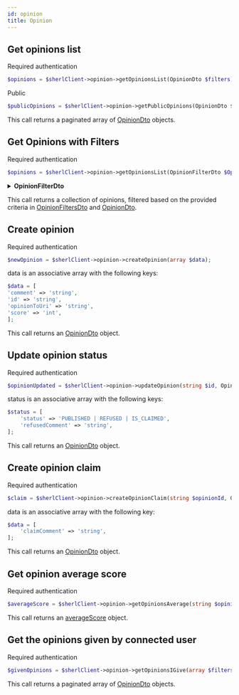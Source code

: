 ```yaml
---
id: opinion
title: Opinion
---
```


## Get opinions list

<span class="badge badge--warning">Required authentication</span>

```php
$opinions = $sherlClient->opinion->getOpinionsList(OpinionDto $filters);
```

<span class="badge badge--success">Public</span>

```php
$publicOpinions = $sherlClient->opinion->getPublicOpinions(OpinionDto $filters);
```

This call returns a paginated array of [OpinionDto](opinion-types#OpinionDto) objects.

## Get Opinions with Filters

<span class="badge badge--warning">Required authentication</span>

```php
$opinions = $sherlClient->opinion->getOpinionsList(OpinionFilterDto $OpinionFiltersDto);
```

<details>
<summary><b>OpinionFilterDto</b></summary>

| Fields           |  Type  |      Required      | Description                          |
| :--------------- | :----: | :----------------: | :----------------------------------- |
| **opinionToUri** | string | :white_check_mark: | URI to which the opinion is directed |

</details>

This call returns a collection of opinions, filtered based on the provided criteria in [OpinionFiltersDto](opinion#OpinionFiltersDto) and [OpinionDto](opinion-types#OpinionDto).

## Create opinion

<span class="badge badge--warning">Required authentication</span>

```php
$newOpinion = $sherlClient->opinion->createOpinion(array $data);
```

data is an associative array with the following keys:

```php
$data = [
'comment' => 'string',
'id' => 'string',
'opinionToUri' => 'string',
'score' => 'int',
];
```

This call returns an [OpinionDto](opinion-types#OpinionDto) object.

## Update opinion status

<span class="badge badge--warning">Required authentication</span>

```php
$opinionUpdated = $sherlClient->opinion->updateOpinion(string $id, OpinionDto $status);
```

status is an associative array with the following keys:

```php
$status = [
    'status' => 'PUBLISHED | REFUSED | IS_CLAIMED',
    'refusedComment' => 'string',
];
```

This call returns an [OpinionDto](opinion-types#OpinionDto) object.

## Create opinion claim

<span class="badge badge--warning">Required authentication</span>

```php
$claim = $sherlClient->opinion->createOpinionClaim(string $opinionId, OpinionDto $data);
```

data is an associative array with the following key:

```php
$data = [
    'claimComment' => 'string',
];
```

This call returns an [OpinionDto](opinion-types#OpinionDto) object.

## Get opinion average score

<span class="badge badge--warning">Required authentication</span>

```php
$averageScore = $sherlClient->opinion->getOpinionsAverage(string $opinionToUri);
```

This call returns an [averageScore](notification-types#averageScore) object.

## Get the opinions given by connected user

<span class="badge badge--warning">Required authentication</span>

```php
$givenOpinions = $sherlClient->opinion->getOpinionsIGive(array $filters);
```

This call returns a paginated array of [OpinionDto](opinion-types#OpinionDto) objects.
